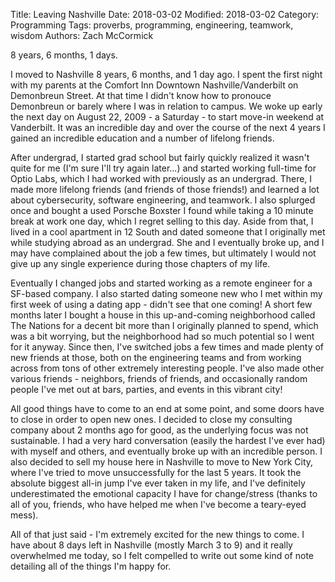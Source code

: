 Title: Leaving Nashville
Date: 2018-03-02
Modified: 2018-03-02
Category: Programming
Tags: proverbs, programming, engineering, teamwork, wisdom
Authors: Zach McCormick

8 years, 6 months, 1 days.

I moved to Nashville 8 years, 6 months, and 1 day ago. I spent the first night with my parents at the Comfort Inn Downtown Nashville/Vanderbilt on Demonbreun Street. At that time I didn't know how to pronouce Demonbreun or barely where I was in relation to campus. We woke up early the next day on August 22, 2009 - a Saturday - to start move-in weekend at Vanderbilt. It was an incredible day and over the course of the next 4 years I gained an incredible education and a number of lifelong friends.

After undergrad, I started grad school but fairly quickly realized it wasn't quite for me (I'm sure I'll try again later...) and started working full-time for Optio Labs, which I had worked with previously as an undergrad. There, I made more lifelong friends (and friends of those friends!) and learned a lot about cybersecurity, software engineering, and teamwork. I also splurged once and bought a used Porsche Boxster I found while taking a 10 minute break at work one day, which I regret selling to this day. Aside from that, I lived in a cool apartment in 12 South and dated someone that I originally met while studying abroad as an undergrad. She and I eventually broke up, and I may have complained about the job a few times, but ultimately I would not give up any single experience during those chapters of my life.

Eventually I changed jobs and started working as a remote engineer for a SF-based company. I also started dating someone new who I met within my first week of using a dating app - didn't see that one coming! A short few months later I bought a house in this up-and-coming neighborhood called The Nations for a decent bit more than I originally planned to spend, which was a bit worrying, but the neighborhood had so much potential so I went for it anyway. Since then, I've switched jobs a few times and made plenty of new friends at those, both on the engineering teams and from working across from tons of other extremely interesting people. I've also made other various friends - neighbors, friends of friends, and occasionally random people I've met out at bars, parties, and events in this vibrant city!

All good things have to come to an end at some point, and some doors have to close in order to open new ones. I decided to close my consulting company about 2 months ago for good, as the underlying focus was not sustainable. I had a very hard conversation (easily the hardest I've ever had) with myself and others, and eventually broke up with an incredible person. I also decided to sell my house here in Nashville to move to New York City, where I've tried to move unsuccessfully for the last 5 years. It took the absolute biggest all-in jump I've ever taken in my life, and I've definitely underestimated the emotional capacity I have for change/stress (thanks to all of you, friends, who have helped me when I've become a teary-eyed mess).

All of that just said - I'm extremely excited for the new things to come. I have about 8 days left in Nashville (mostly March 3 to 9) and it really overwhelmed me today, so I felt compelled to write out some kind of note detailing all of the things I'm happy for.
